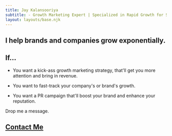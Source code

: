 ```yaml
---
title: Jay Kalansooriya 
subtitle: - Growth Marketing Expert | Specialized in Rapid Growth for Startups and SMEs in Tech, Finance, and Entertainment </br> - Featured on Indie Hackers, Data Driven Investors, Brandjaxed, etc.
layout: layouts/base.njk
---
```



## I help brands and companies grow exponentially. 
## If...

- You want a kick-ass growth marketing strategy, that'll get you more attention and bring in revenue.</br>

- You want to fast-track your company's or brand's growth.</br>

- You want a PR campaign that'll boost your brand and enhance your reputation.</br>

Drop me a message.</br>

## [Contact Me](mailto:sajanajk@gmail.com)
